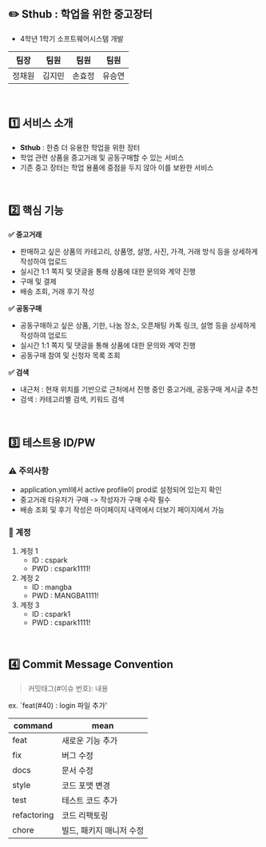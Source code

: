 ## ✏️ Sthub : 학업을 위한 중고장터
- 4학년 1학기 소프트웨어시스템 개발

|팀장|팀원|팀원|팀원|
|:------:|:---:|:------:|:---:|
|정채원|김지민|손효정|유승연|

<br>

## 1️⃣ 서비스 소개
- **Sthub** : 한층 더 유용한 학업을 위한 장터
- 학업 관련 상품을 중고거래 및 공동구매할 수 있는 서비스
- 기존 중고 장터는 학업 용품에 중점을 두지 않아 이를 보완한 서비스

<br>

## 2️⃣ 핵심 기능
**✅ 중고거래**
- 판매하고 싶은 상품의 카테고리, 상품명, 설명, 사진, 가격, 거래 방식 등을 상세하게 작성하여 업로드
- 실시간 1:1 쪽지 및 댓글을 통해 상품에 대한 문의와 계약 진행
- 구매 및 결제
- 배송 조회, 거래 후기 작성

**✅ 공동구매**
- 공동구매하고 싶은 상품, 기한, 나눔 장소, 오픈채팅 카톡 링크, 설명 등을 상세하게 작성하여 업로드
- 실시간 1:1 쪽지 및 댓글을 통해 상품에 대한 문의와 계약 진행
- 공동구매 참여 및 신청자 목록 조회

**✅ 검색**
- 내근처 : 현재 위치를 기반으로 근처에서 진행 중인 중고거래, 공동구매 게시글 추천
- 검색 : 카테고리별 검색, 키워드 검색

<br>

## 3️⃣ 테스트용 ID/PW
### ⚠️ 주의사항
- application.yml에서 active profile이 prod로 설정되어 있는지 확인
- 중고거래 타유저가 구매 -> 작성자가 구매 수락 필수
- 배송 조회 및 후기 작성은 마이페이지 내역에서 더보기 페이지에서 가능

### 🔐 계정
1. 계정 1
   - ID : cspark
   - PWD : cspark1111!
2. 계정 2
   - ID : mangba
   - PWD : MANGBA1111!
3. 계정 3
   - ID : cspark1
   - PWD : cspark1111!

<br>

## 4️⃣ Commit Message Convention

> 커밋태그(#이슈 번호): 내용

ex. `feat(#40) : login 파일 추가'

| command | mean |
| --- | --- |
| feat | 새로운 기능 추가 |
| fix | 버그 수정 |
| docs | 문서 수정 |
| style | 코드 포맷 변경 |
| test | 테스트 코드 추가 |
| refactoring | 코드 리팩토링 |
| chore | 빌드, 패키지 매니저 수정 |
